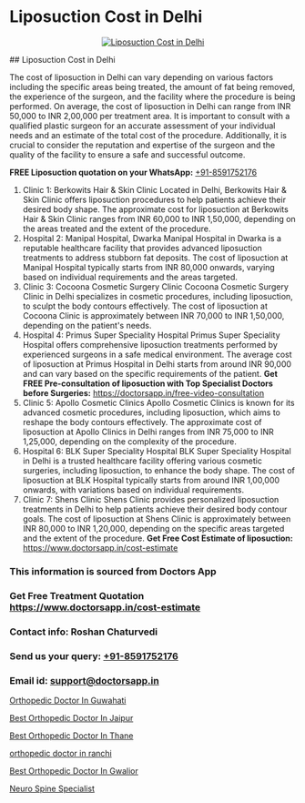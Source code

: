 # Liposuction Cost in Delhi

<p align="center">
  <a href="null">
    <img src="null" alt="Liposuction Cost in Delhi">
  </a>
</p>
## Liposuction Cost in Delhi

The cost of liposuction in Delhi can vary depending on various factors including the specific areas being treated, the amount of fat being removed, the experience of the surgeon, and the facility where the procedure is being performed. On average, the cost of liposuction in Delhi can range from INR 50,000 to INR 2,00,000 per treatment area. It is important to consult with a qualified plastic surgeon for an accurate assessment of your individual needs and an estimate of the total cost of the procedure. Additionally, it is crucial to consider the reputation and expertise of the surgeon and the quality of the facility to ensure a safe and successful outcome.

**FREE Liposuction quotation on your WhatsApp:**  [+91-8591752176](https://api.whatsapp.com/send?phone=8591752176)

1) Clinic 1: Berkowits Hair & Skin Clinic
Located in Delhi, Berkowits Hair & Skin Clinic offers liposuction procedures to help patients achieve their desired body shape. The approximate cost for liposuction at Berkowits Hair & Skin Clinic ranges from INR 60,000 to INR 1,50,000, depending on the areas treated and the extent of the procedure.
2) Hospital 2: Manipal Hospital, Dwarka
Manipal Hospital in Dwarka is a reputable healthcare facility that provides advanced liposuction treatments to address stubborn fat deposits. The cost of liposuction at Manipal Hospital typically starts from INR 80,000 onwards, varying based on individual requirements and the areas targeted.
3) Clinic 3: Cocoona Cosmetic Surgery Clinic
Cocoona Cosmetic Surgery Clinic in Delhi specializes in cosmetic procedures, including liposuction, to sculpt the body contours effectively. The cost of liposuction at Cocoona Clinic is approximately between INR 70,000 to INR 1,50,000, depending on the patient's needs.
4) Hospital 4: Primus Super Speciality Hospital
Primus Super Speciality Hospital offers comprehensive liposuction treatments performed by experienced surgeons in a safe medical environment. The average cost of liposuction at Primus Hospital in Delhi starts from around INR 90,000 and can vary based on the specific requirements of the patient.
**Get FREE Pre-consultation of liposuction with Top Specialist Doctors before Surgeries:** https://doctorsapp.in/free-video-consultation
5) Clinic 5: Apollo Cosmetic Clinics
Apollo Cosmetic Clinics is known for its advanced cosmetic procedures, including liposuction, which aims to reshape the body contours effectively. The approximate cost of liposuction at Apollo Clinics in Delhi ranges from INR 75,000 to INR 1,25,000, depending on the complexity of the procedure.
6) Hospital 6: BLK Super Speciality Hospital
BLK Super Speciality Hospital in Delhi is a trusted healthcare facility offering various cosmetic surgeries, including liposuction, to enhance the body shape. The cost of liposuction at BLK Hospital typically starts from around INR 1,00,000 onwards, with variations based on individual requirements.
7) Clinic 7: Shens Clinic
Shens Clinic provides personalized liposuction treatments in Delhi to help patients achieve their desired body contour goals. The cost of liposuction at Shens Clinic is approximately between INR 80,000 to INR 1,20,000, depending on the specific areas targeted and the extent of the procedure.
**Get Free Cost Estimate of liposuction:** https://www.doctorsapp.in/cost-estimate

### This information is sourced from Doctors App 
### Get Free Treatment Quotation https://www.doctorsapp.in/cost-estimate
### Contact info: Roshan Chaturvedi 
### Send us your query: [+91-8591752176](https://api.whatsapp.com/send?phone=8591752176) 
### Email id: support@doctorsapp.in

[Orthopedic Doctor In Guwahati](https://www.linkedin.com/pulse/orthopedic-doctor-guwahati-doctorsapp-khulna-y56ge/?lipi=urn%3Ali%3Apage%3Ad_flagship3_publishing_published%3B6s0HL1EnS62Kk1Ppug3b7A%3D%3D)

[Best Orthopedic Doctor In Jaipur](https://www.linkedin.com/pulse/best-orthopedic-hospital-jaipur-acl-tear-treatment-pkhme?trackingId=EqjeDt3nF3y4L64jEijncg%3D%3D&lipi=urn%3Ali%3Apage%3Ad_flagship3_company_admin%3BxUBWLKzDRA2fVBqJ%2Fp%2FTnw%3D%3D)

[Best Orthopedic Doctor In Thane](https://medium.com/@manish632504/best-orthopedic-doctor-in-thane-3e593a4791f9)

[orthopedic doctor in ranchi](https://medium.com/@vimalrana22/orthopedic-doctor-in-ranchi-c42448d04380)

[Best Orthopedic Doctor In Gwalior](https://doctors-apps.github.io/doctorsapp/best-orthopedic-doctor-in-gwalior)

[Neuro Spine Specialist](https://doctors-apps.github.io/doctorsapp/neuro-spine-specialist)

